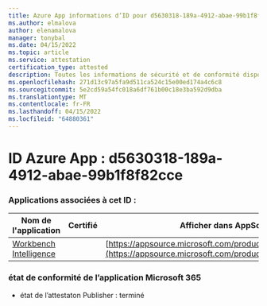 ```yaml
---
title: Azure App informations d’ID pour d5630318-189a-4912-abae-99b1f8f82cce
ms.author: elmalova
author: elenamalova
manager: tonybal
ms.date: 04/15/2022
ms.topic: article
ms.service: attestation
certification_type: attested
description: Toutes les informations de sécurité et de conformité disponibles pour d5630318-189a-4912-abae-99b1f8f82cce.
ms.openlocfilehash: 271d13c97a5fa9d511ca524c15e00ed174a4c6c8
ms.sourcegitcommit: 5e2cd59a54fc018a6df761b00c18e3ba592d9dba
ms.translationtype: MT
ms.contentlocale: fr-FR
ms.lasthandoff: 04/15/2022
ms.locfileid: "64880361"
---
```

# <a name="azure-app-id-d5630318-189a-4912-abae-99b1f8f82cce"></a>ID Azure App : d5630318-189a-4912-abae-99b1f8f82cce


### <a name="apps-associated-with-this-id"></a>Applications associées à cet ID :
| **Nom de l'application** | **Certifié** | **Afficher dans AppSource** |
|--------------|---------------|-----------------------|
| [Workbench Intelligence](../forward/WA200002705.md) |  | [https://appsource.microsoft.com/product/office/WA200002705](https://appsource.microsoft.com/product/office/WA200002705) |

### <a name="microsoft-365-app-compliance-status"></a>état de conformité de l’application Microsoft 365
- état de l’attestaton Publisher : terminé
